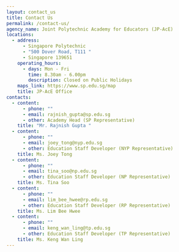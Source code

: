 ```yaml
---
layout: contact_us
title: Contact Us
permalink: /contact-us/
agency_name: Joint Polytechnic Academy for Educators (JP-AcE)
locations:
  - address:
      - Singapore Polytechnic
      - "500 Dover Road, T111 "
      - Singapore 139651
    operating_hours:
      - days: Mon - Fri
        time: 8.30am - 6.00pm
        description: Closed on Public Holidays
    maps_link: https://www.sp.edu.sg/map
    title: JP-AcE Office
contacts:
  - content:
      - phone: ""
      - email: rajnish_gupta@sp.edu.sg
      - other: Academy Head (SP Representative)
    title: "Mr. Rajnish Gupta "
  - content:
      - phone: ""
      - email: joey_tong@nyp.edu.sg
      - other: Education Staff Developer (NYP Representative)
    title: Ms. Joey Tong
  - content:
      - phone: ""
      - email: tina_soo@np.edu.sg
      - other: Education Staff Developer (NP Representative)
    title: Ms. Tina Soo
  - content:
      - phone: ""
      - email: lim_bee_hwee@rp.edu.sg
      - other: Education Staff Developer (RP Representative)
    title: Ms. Lim Bee Hwee
  - content:
      - phone: ""
      - email: keng_wan_ling@tp.edu.sg
      - other: Education Staff Developer (TP Representative)
    title: Ms. Keng Wan Ling
---
```

